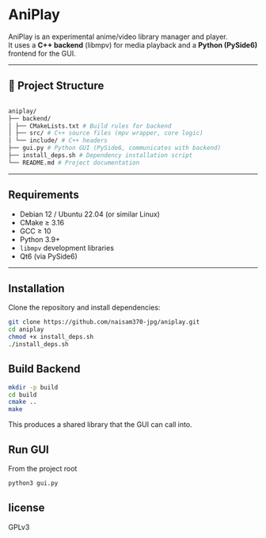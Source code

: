 # AniPlay

AniPlay is an experimental anime/video library manager and player.  
It uses a **C++ backend** (libmpv) for media playback and a **Python (PySide6)** frontend for the GUI.  

---

## 📂 Project Structure
```sh

aniplay/
├── backend/
│ ├── CMakeLists.txt # Build rules for backend
│ ├── src/ # C++ source files (mpv wrapper, core logic)
│ └── include/ # C++ headers
├── gui.py # Python GUI (PySide6, communicates with backend)
├── install_deps.sh # Dependency installation script
└── README.md # Project documentation
```

---

## Requirements

- Debian 12 / Ubuntu 22.04 (or similar Linux)
- CMake ≥ 3.16
- GCC ≥ 10
- Python 3.9+
- `libmpv` development libraries
- Qt6 (via PySide6)

---

## Installation

Clone the repository and install dependencies:

```bash
git clone https://github.com/naisam370-jpg/aniplay.git
cd aniplay
chmod +x install_deps.sh
./install_deps.sh
```
## Build Backend
```bash
mkdir -p build
cd build
cmake ..
make
```
This produces a shared library that the GUI can call into.
## Run GUI
From the project root
```bash
python3 gui.py
```
## license 
GPLv3 